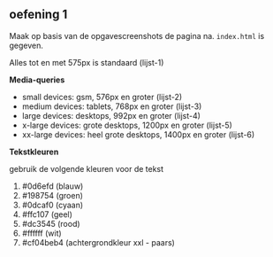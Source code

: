 ## oefening 1

Maak op basis van de opgavescreenshots de pagina na. `index.html` is gegeven.

Alles tot en met 575px is standaard (lijst-1)

**Media-queries**

* small devices: gsm, 576px en groter (lijst-2)
* medium devices: tablets, 768px en groter (lijst-3)
* large devices: desktops, 992px en groter (lijst-4)
* x-large devices: grote desktops, 1200px en groter (lijst-5)
* xx-large devices: heel grote desktops, 1400px en groter (lijst-6)

**Tekstkleuren**

gebruik de volgende kleuren voor de tekst

1. #0d6efd (blauw)
2. #198754 (groen)
3. #0dcaf0 (cyaan)
4. #ffc107 (geel)
5. #dc3545 (rood)
6. #ffffff (wit)
7. #cf04beb4 (achtergrondkleur xxl - paars)
